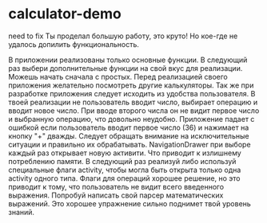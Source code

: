# calculator-demo
need to fix
Ты проделал большую работу, это круто! Но кое-где не удалось допилить функциональность. 

В приложении реализованы только основные функции. В следующий раз выбери дополнительные функции на свой вкус для реализации. Можешь начать сначала с простых. Перед реализацией своего приложения желательно посмотреть другие калькуляторы. Так же при разработке приложения следует исходить из удобства пользователя. В твоей реализации не пользователь вводит число, выбирает операцию и вводит новое число. При вводе второго числа он не видит первое число и выбранную операцию, что довольно неудобно. Приложение падает с ошибкой если пользователь вводит первое число (36) и нажимает на кнопку "+" дважды. Следует обращать внимание на исключительные ситуации и правильно их обрабатывать. NavigationDrawer при выборе каждый раз открывает новую активити. Что приводит к излишнему потреблению памяти. В следующий раз реализуй либо используй специальные флаги activity, чтобы могла быть открыта только одна activity одного типа. Флаги для операций хорошее решение, но это приводит к тому, что пользователь не видит всего введенного выражения. Попробуй написать свой парсер математических выражений. Это хорошее упражнение сильно поднимет твой уровень знаний.
